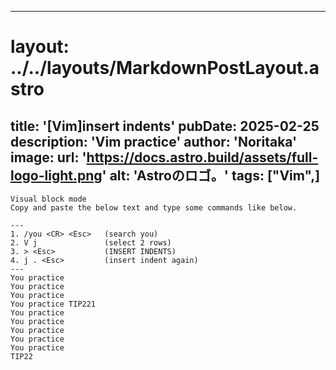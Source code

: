 
---
# layout: ../../layouts/MarkdownPostLayout.astro
title: '[Vim]insert indents'
pubDate: 2025-02-25
description: 'Vim practice'
author: 'Noritaka'
image:
    url: 'https://docs.astro.build/assets/full-logo-light.png'
    alt: 'Astroのロゴ。'
tags: ["Vim",]
---


```
Visual block mode
Copy and paste the below text and type some commands like below.

---
1. /you <CR> <Esc>   (search you)
2. V j               (select 2 rows)
3. > <Esc>           (INSERT INDENTS)
4. j . <Esc>         (insert indent again)
---
You practice 
You practice 
You practice 
You practice TIP221 
You practice 
You practice 
You practice 
You practice
You practice
TIP22
```
